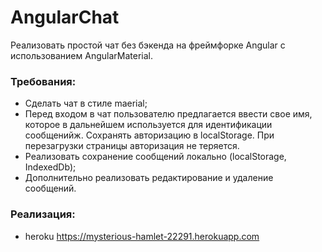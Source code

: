 # AngularChat

Реализовать простой чат без бэкенда на фреймфорке Angular с использованием AngularMaterial.

### Требования:
* Сделать чат в стиле maerial;
* Перед входом в чат пользователю предлагается ввести свое имя, которое в дальнейшем используется для идентификации сообщенийж. Сохранять авторизацию в localStorage. При перезагрузки страницы авторизация не теряется.
* Реализовать сохранение сообщений локально (localStorage, IndexedDb);
* Дополнительно реализовать редактирование и удаление сообщений.

### Реализация:
* heroku https://mysterious-hamlet-22291.herokuapp.com
